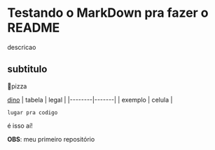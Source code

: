# Testando o MarkDown pra fazer o README
descricao
## subtitulo
🍕pizza

[dino](chrome://dino)
| tabela | legal |
|--------|-------|
| exemplo | celula |
```
lugar pra codigo
```
é isso aí!

<b>OBS</b>: meu primeiro repositório